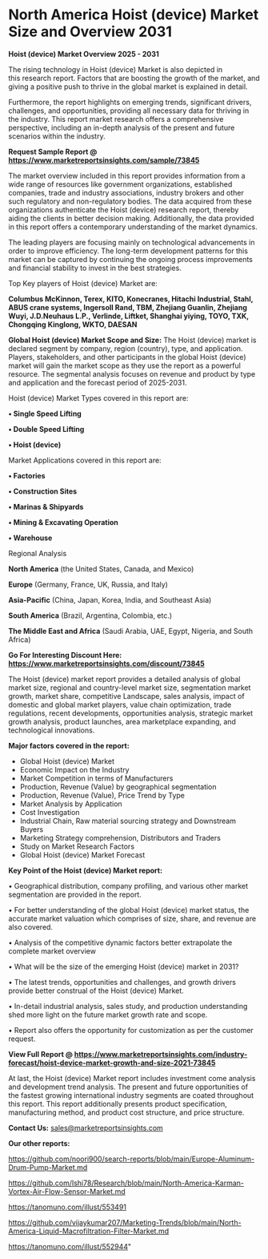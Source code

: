 # North America Hoist (device) Market Size and Overview 2031

<Strong> Hoist (device) Market Overview 2025 - 2031</strong>

The rising technology in Hoist (device) Market is also depicted in this research report. Factors that are boosting the growth of the market, and giving a positive push to thrive in the global market is explained in detail.

Furthermore, the report highlights on emerging trends, significant drivers, challenges, and opportunities, providing all necessary data for thriving in the industry. This report market research offers a comprehensive perspective, including an in-depth analysis of the present and future scenarios within the industry.

<strong>Request Sample Report @ <a href=https://www.marketreportsinsights.com/sample/73845>https://www.marketreportsinsights.com/sample/73845</a></strong>

The market overview included in this report provides information from a wide range of resources like government organizations, established companies, trade and industry associations, industry brokers and other such regulatory and non-regulatory bodies. The data acquired from these organizations authenticate the Hoist (device) research report, thereby aiding the clients in better decision making. Additionally, the data provided in this report offers a contemporary understanding of the market dynamics.

The leading players are focusing mainly on technological advancements in order to improve efficiency. The long-term development patterns for this market can be captured by continuing the ongoing process improvements and financial stability to invest in the best strategies.

Top Key players of Hoist (device) Market are:

<strong>Columbus McKinnon, Terex, KITO, Konecranes, Hitachi Industrial, Stahl, ABUS crane systems, Ingersoll Rand, TBM, Zhejiang Guanlin, Zhejiang Wuyi, J.D.Neuhaus L.P., Verlinde, Liftket, Shanghai yiying, TOYO, TXK, Chongqing Kinglong, WKTO, DAESAN</strong>

<strong><b>Global Hoist (device) Market Scope and Size:</b></strong>
The Hoist (device) market is declared segment by company, region (country), type, and application. Players, stakeholders, and other participants in the global Hoist (device) market will gain the market scope as they use the report as a powerful resource. The segmental analysis focuses on revenue and product by type and application and the forecast period of 2025-2031.

Hoist (device) Market Types covered in this report are:

<strong>• Single Speed Lifting

• Double Speed Lifting

• Hoist (device)</strong>

Market Applications covered in this report are:

<strong>• Factories

• Construction Sites

• Marinas & Shipyards

• Mining & Excavating Operation

• Warehouse</strong> 

Regional Analysis

<strong>North America</strong> (the United States, Canada, and Mexico)

<strong>Europe</strong> (Germany, France, UK, Russia, and Italy)

<strong>Asia-Pacific</strong> (China, Japan, Korea, India, and Southeast Asia)

<strong>South America</strong> (Brazil, Argentina, Colombia, etc.)

<strong>The Middle East and Africa</strong> (Saudi Arabia, UAE, Egypt, Nigeria, and South Africa)

<strong>Go For Interesting Discount Here: <a href=https://www.marketreportsinsights.com/discount/73845>https://www.marketreportsinsights.com/discount/73845</a></strong>

The Hoist (device) market report provides a detailed analysis of global market size, regional and country-level market size, segmentation market growth, market share, competitive Landscape, sales analysis, impact of domestic and global market players, value chain optimization, trade regulations, recent developments, opportunities analysis, strategic market growth analysis, product launches, area marketplace expanding, and technological innovations.

<strong><b>Major factors covered in the report:</b></strong>
<ul>
  <li>Global Hoist (device) Market </li>
  <li>Economic Impact on the Industry</li>
  <li>Market Competition in terms of Manufacturers</li>
  <li>Production, Revenue (Value) by geographical segmentation</li>
  <li>Production, Revenue (Value), Price Trend by Type</li>
  <li>Market Analysis by Application</li>
  <li>Cost Investigation</li>
  <li>Industrial Chain, Raw material sourcing strategy and Downstream Buyers</li>
  <li>Marketing Strategy comprehension, Distributors and Traders</li>
  <li>Study on Market Research Factors</li>
  <li>Global Hoist (device) Market Forecast</li>
</ul>

<strong><b>Key Point of the Hoist (device) Market report:</b></strong>

• Geographical distribution, company profiling, and various other market segmentation are provided in the report.

• For better understanding of the global Hoist (device) market status, the accurate market valuation which comprises of size, share, and revenue are also covered.

• Analysis of the competitive dynamic factors better extrapolate the complete market overview

• What will be the size of the emerging Hoist (device) market in 2031?

• The latest trends, opportunities and challenges, and growth drivers provide better construal of the Hoist (device) Market.

• In-detail industrial analysis, sales study, and production understanding shed more light on the future market growth rate and scope.

• Report also offers the opportunity for customization as per the customer request.

<strong><b>View Full Report @ <a href=https://www.marketreportsinsights.com/industry-forecast/hoist-device-market-growth-and-size-2021-73845>https://www.marketreportsinsights.com/industry-forecast/hoist-device-market-growth-and-size-2021-73845</a></b></strong>


At last, the Hoist (device) Market report includes investment come analysis and development trend analysis. The present and future opportunities of the fastest growing international industry segments are coated throughout this report. This report additionally presents product specification, manufacturing method, and product cost structure, and price structure.

<strong>Contact Us:</strong>
sales@marketreportsinsights.com

<strong>Our other reports:</strong>

<a href=https://github.com/noori900/search-reports/blob/main/Europe-Aluminum-Drum-Pump-Market.md>https://github.com/noori900/search-reports/blob/main/Europe-Aluminum-Drum-Pump-Market.md</a>

<a href=https://github.com/Ishi78/Research/blob/main/North-America-Karman-Vortex-Air-Flow-Sensor-Market.md>https://github.com/Ishi78/Research/blob/main/North-America-Karman-Vortex-Air-Flow-Sensor-Market.md</a>

<a href=https://tanomuno.com/illust/553491>https://tanomuno.com/illust/553491</a>

<a href=https://github.com/vijaykumar207/Marketing-Trends/blob/main/North-America-Liquid-Macrofiltration-Filter-Market.md>https://github.com/vijaykumar207/Marketing-Trends/blob/main/North-America-Liquid-Macrofiltration-Filter-Market.md</a>

<a href=https://tanomuno.com/illust/552944>https://tanomuno.com/illust/552944</a>"
